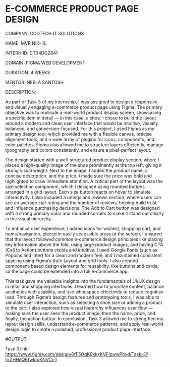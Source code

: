 # E-COMMERCE PRODUCT PAGE DESIGN

COMPANY: CODTECH IT SOLUTIONS

NAME: MVR NIKHIL

INTERN ID: CT04DG2841

DOMAIN: FIGMA WEB DEVELOPMENT

DURATION: 4 WEEKS

MENTOR: NEELA SANTOSH

DESCRIPTION:

As part of Task 3 of my internship, I was assigned to design a responsive and visually engaging e-commerce product page using Figma. The primary objective was to replicate a real-world product display screen, showcasing a specific item in detail — in this case, a shoe. I chose to build the layout around a modern and clean user interface that would be intuitive, visually balanced, and conversion-focused. For this project, I used Figma as my primary design tool, which provided me with a flexible canvas, precise alignment tools, and a wide array of plugins for icons, components, and color palettes. Figma also allowed me to structure layers efficiently, manage typography and colors consistently, and ensure a pixel-perfect layout.

The design started with a well-structured product display section, where I placed a high-quality image of the shoe prominently at the top left, giving it strong visual weight. Next to the image, I added the product name, a concise description, and the price. I made sure the price was bold and highlighted to draw immediate attention. A critical part of the layout was the size selection component, which I designed using rounded buttons arranged in a grid layout. Each size button reacts on hover to simulate interactivity. I also included a ratings and reviews section, where users can see an average star rating and the number of reviews, helping build trust and influence purchasing decisions. The Add to Cart button was designed with a strong primary color and rounded corners to make it stand out clearly in the visual hierarchy.

To enhance user experience, I added icons for wishlist, shopping cart, and home/navigation, placed in easily accessible areas of the screen. I ensured that the layout followed common e-commerce design principles like placing key information above the fold, using large product images, and having CTA (Call to Action) buttons visible and intuitive. I used Google Fonts (such as Poppins and Inter) for a clean and modern feel, and I maintained consistent spacing using Figma’s Auto Layout and grid tools. I also created component-based design elements for reusability, like buttons and cards, so the page could be extended into a full e-commerce app.

This task gave me valuable insights into the fundamentals of UI/UX design in retail and shopping interfaces. I learned how to prioritize content, balance aesthetics with usability, and use whitespace effectively to reduce cognitive load. Through Figma’s design features and prototyping tools, I was able to simulate user interaction, such as selecting a shoe size or adding a product to the cart. I also explored how visual hierarchy influences user flow — making sure the user sees the product image, then the name, price, and finally, the action button. In conclusion, Task 3 allowed me to strengthen my layout design skills, understand e-commerce patterns, and apply real-world design logic to create a polished, professional product page interface.

#OUTPUT



Task 3 link: https://www.figma.com/design/6fF5OqK8kkxKVFIzwwPbyd/Task-3?t=ZHHeQ6fwktoKNVCi-1
